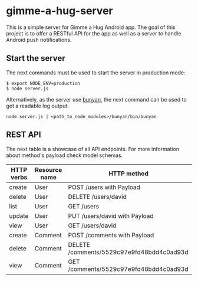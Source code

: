# gimme-a-hug-server
This is a simple server for Gimme a Hug Android app. The goal of this project is to offer a RESTful API for the app as well as a server to handle Android push notifications.

## Start the server
The next commands must be used to start the server in production mode:
```
$ export NODE_ENV=production
$ node server.js
```

Alternatively, as the server use [bunyan](https://github.com/trentm/node-bunyan), the next command can be used to get a readable log output:
```
node server.js | <path_to_node_modules>/bunyan/bin/bunyan
```

## REST API
The next table is a showcase of all API endpoints. For more information about method's payload check model schemas.

| HTTP verbs    | Resource name | HTTP method                               |
| ------------- | ------------- | ----------------------------------------- |
| create        | User          | POST /users with Payload                  |
| delete        | User          | DELETE /users/david                       |
| list          | User          | GET /users                                |
| update        | User          | PUT /users/david with Payload             |
| view          | User          | GET /users/david                          |
| create        | Comment       | POST /comments with Payload               |
| delete        | Comment       | DELETE /comments/5529c97e9fd48bdd4c0ad93d |
| view          | Comment       | GET /comments/5529c97e9fd48bdd4c0ad93d    |
